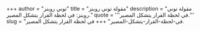 +++
author = "توني روبنز"
title = "مقولة توني روبنز"
description = "مقولة توني روبنز: في لحظة القرار يتشكل المصير."
quote = '''في لحظة القرار يتشكل المصير.''' 
slug = "في-لحظة-القرار-يتشكل-المصير"
+++
في لحظة القرار يتشكل المصير.
